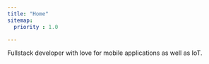 ```yaml
---
title: "Home"
sitemap:
  priority : 1.0

---
```

Fullstack developer with love for mobile applications as well as IoT.
